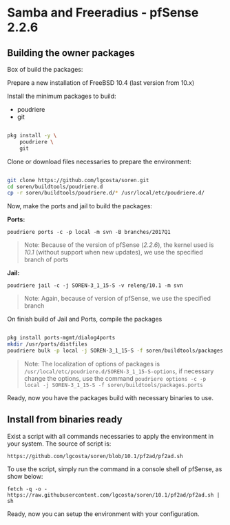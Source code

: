 Samba and Freeradius - pfSense 2.2.6
====================================

Building the owner packages
---------------------------

Box of build the packages:

Prepare a new installation of FreeBSD 10.4 (last version from 10.x)

Install the minimum packages to build:

- poudriere
- git

```bash

pkg install -y \
    poudriere \
    git

```

Clone or download files necessaries to prepare the environment:

```bash

git clone https://github.com/lgcosta/soren.git
cd soren/buildtools/poudriere.d
cp -r soren/buildtools/poudriere.d/* /usr/local/etc/poudriere.d/

```

Now, make the ports and jail to build the packages:

**Ports:**

`poudriere ports -c -p local -m svn -B branches/2017Q1`

> Note: Because of the version of pfSense (*2.2.6*), the kernel used is *10.1* (without support when new updates), we use the specified branch of ports

**Jail:**

`poudriere jail -c -j SOREN-3_1_15-S -v releng/10.1 -m svn`

> Note: Again, because of version of pfSense, we use the specified branch

On finish build of Jail and Ports, compile the packages

```bash

pkg install ports-mgmt/dialog4ports
mkdir /usr/ports/distfiles
poudriere bulk -p local -j SOREN-3_1_15-S -f soren/buildtools/packages.ports

```

> Note: The localization of options of packages is `/usr/local/etc/poudriere.d/SOREN-3_1_15-S-options`, if necessary change the options, use the command `poudriere options -c -p local -j SOREN-3_1_15-S -f soren/buildtools/packages.ports`

Ready, now you have the packages build with necessary binaries to use.

Install from binaries ready
---------------------------

Exist a script with all commands necessaries to apply the environment in your system. The source of script is:

`https://github.com/lgcosta/soren/blob/10.1/pf2ad/pf2ad.sh`

To use the script, simply run the command in a console shell of pfSense, as show below:

`fetch -q -o - https://raw.githubusercontent.com/lgcosta/soren/10.1/pf2ad/pf2ad.sh | sh`

Ready, now you can setup the environment with your configuration.
